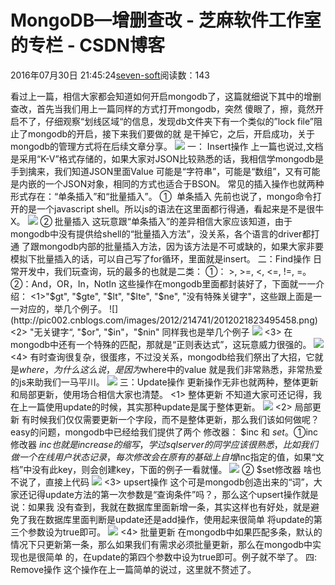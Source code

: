 
# MongoDB—增删查改 -  芝麻软件工作室的专栏 - CSDN博客


2016年07月30日 21:45:24[seven-soft](https://me.csdn.net/softn)阅读数：143


看过上一篇，相信大家都会知道如何开启mongodb了，这篇就细说下其中的增删查改，首先当我们用上一篇同样的方式打开mongodb，突然
傻眼了，擦，竟然开启不了，仔细观察“划线区域“的信息，发现db文件夹下有一个类似的”lock file”阻止了mongodb的开启，接下来我们要做的就
是干掉它，之后，开启成功，关于mongodb的管理方式将在后续文章分享。
![](http://pic002.cnblogs.com/images/2012/214741/2012021822210512.png)
一： Insert操作
上一篇也说过,文档是采用“K-V”格式存储的，如果大家对JSON比较熟悉的话，我相信学mongodb是手到擒来，我们知道JSON里面Value
可能是“字符串”，可能是“数组”，又有可能是内嵌的一个JSON对象，相同的方式也适合于BSON。
常见的插入操作也就两种形式存在：“单条插入”和“批量插入”。
①  单条插入
先前也说了，mongo命令打开的是一个javascript shell。所以js的语法在这里面都行得通，看起来是不是很牛X。
![](http://pic002.cnblogs.com/images/2012/214741/2012021823382560.png)
② 批量插入
这玩意跟“单条插入”的差异相信大家应该知道，由于mongodb中没有提供给shell的“批量插入方法”，没关系，各个语言的driver都打通
了跟mongodb内部的批量插入方法，因为该方法是不可或缺的，如果大家非要模拟下批量插入的话，可以自己写了for循环，里面就是insert。
二：Find操作
日常开发中，我们玩查询，玩的最多的也就是二类：
①： >, >=, <, <=, !=, =。
②：And，OR，In，NotIn
这些操作在mongodb里面都封装好了，下面就一一介绍：
<1>"$gt", "$gte", "$lt", "$lte", "$ne", "没有特殊关键字"，这些跟上面是一一对应的，举几个例子。
![](http://pic002.cnblogs.com/images/2012/214741/2012021823495458.png)
<2> "无关键字“, "$or", "$in"，"$nin" 同样我也是举几个例子
![](http://pic002.cnblogs.com/images/2012/214741/2012021900175533.png)
<3> 在mongodb中还有一个特殊的匹配，那就是“正则表达式”，这玩意威力很强的。
![](http://pic002.cnblogs.com/images/2012/214741/2012021900232833.png)
<4> 有时查询很复杂，很蛋疼，不过没关系，mongodb给我们祭出了大招，它就是$where，为什么这么说，是因为$where中的value
就是我们非常熟悉，非常热爱的js来助我们一马平川。
![](http://pic002.cnblogs.com/images/2012/214741/2012021900575333.png)
三：Update操作
更新操作无非也就两种，整体更新和局部更新，使用场合相信大家也清楚。
<1> 整体更新
不知道大家可还记得，我在上一篇使用update的时候，其实那种update是属于整体更新。
![](http://pic002.cnblogs.com/images/2012/214741/2012021901222512.png)
<2> 局部更新
有时候我们仅仅需要更新一个字段，而不是整体更新，那么我们该如何做呢？easy的问题，mongodb中已经给我们提供了两个
修改器： $inc 和 $set。
①  $inc修改器
$inc也就是increase的缩写，学过sql server 的同学应该很熟悉，比如我们做一个在线用户状态记录，每次修改会在原有的基础上
自增$inc指定的值，如果“文档”中没有此key，则会创建key，下面的例子一看就懂。
![](http://pic002.cnblogs.com/images/2012/214741/2012021901321851.png)
② $set修改器
啥也不说了，直接上代码
![](http://pic002.cnblogs.com/images/2012/214741/2012021901370591.png)
<3> upsert操作
这个可是mongodb创造出来的“词”，大家还记得update方法的第一次参数是“查询条件”吗？，那么这个upsert操作就是说：如果我
没有查到，我就在数据库里面新增一条，其实这样也有好处，就是避免了我在数据库里面判断是update还是add操作，使用起来很简单
将update的第三个参数设为true即可。
![](http://pic002.cnblogs.com/images/2012/214741/2012021901495450.png)
<4> 批量更新
在mongodb中如果匹配多条，默认的情况下只更新第一条，那么如果我们有需求必须批量更新，那么在mongodb中实现也是很简单
的，在update的第四个参数中设为true即可。例子就不举了。
四: Remove操作
这个操作在上一篇简单的说过，这里就不赘述了。

